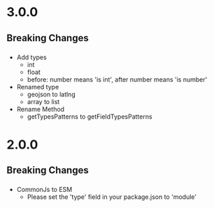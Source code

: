 # 3.0.0

## Breaking Changes

###

- Add types
  - int
  - float
  - before: number means 'is int', after number means 'is number'
- Renamed type
  - geojson to latlng
  - array to list
- Rename Method
  - getTypesPatterns to getFieldTypesPatterns

# 2.0.0

## Breaking Changes

###

- CommonJs to ESM
  - Please set the 'type' field in your package.json to 'module'
